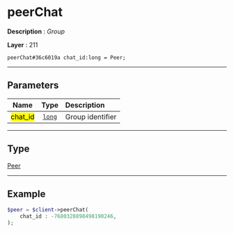 # peerChat

**Description** : *Group*

**Layer** : 211

```tl
peerChat#36c6019a chat_id:long = Peer;
```

---

## Parameters

| Name | Type | Description |
| :---: | :---: | :--- |
| <mark>chat_id</mark> | [`long`](type/long) | Group identifier |

---

## Type

[Peer](type/Peer)

---

## Example

```php
$peer = $client->peerChat(
	chat_id : -7680328898498190246,
);
```